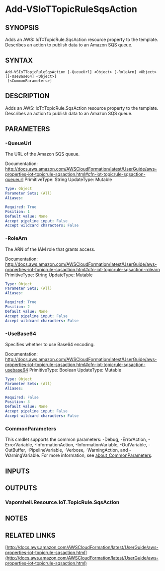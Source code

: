 # Add-VSIoTTopicRuleSqsAction

## SYNOPSIS
Adds an AWS::IoT::TopicRule.SqsAction resource property to the template.
Describes an action to publish data to an Amazon SQS queue.

## SYNTAX

```
Add-VSIoTTopicRuleSqsAction [-QueueUrl] <Object> [-RoleArn] <Object> [[-UseBase64] <Object>]
 [<CommonParameters>]
```

## DESCRIPTION
Adds an AWS::IoT::TopicRule.SqsAction resource property to the template.
Describes an action to publish data to an Amazon SQS queue.

## PARAMETERS

### -QueueUrl
The URL of the Amazon SQS queue.

Documentation: http://docs.aws.amazon.com/AWSCloudFormation/latest/UserGuide/aws-properties-iot-topicrule-sqsaction.html#cfn-iot-topicrule-sqsaction-queueurl
PrimitiveType: String
UpdateType: Mutable

```yaml
Type: Object
Parameter Sets: (All)
Aliases:

Required: True
Position: 1
Default value: None
Accept pipeline input: False
Accept wildcard characters: False
```

### -RoleArn
The ARN of the IAM role that grants access.

Documentation: http://docs.aws.amazon.com/AWSCloudFormation/latest/UserGuide/aws-properties-iot-topicrule-sqsaction.html#cfn-iot-topicrule-sqsaction-rolearn
PrimitiveType: String
UpdateType: Mutable

```yaml
Type: Object
Parameter Sets: (All)
Aliases:

Required: True
Position: 2
Default value: None
Accept pipeline input: False
Accept wildcard characters: False
```

### -UseBase64
Specifies whether to use Base64 encoding.

Documentation: http://docs.aws.amazon.com/AWSCloudFormation/latest/UserGuide/aws-properties-iot-topicrule-sqsaction.html#cfn-iot-topicrule-sqsaction-usebase64
PrimitiveType: Boolean
UpdateType: Mutable

```yaml
Type: Object
Parameter Sets: (All)
Aliases:

Required: False
Position: 3
Default value: None
Accept pipeline input: False
Accept wildcard characters: False
```

### CommonParameters
This cmdlet supports the common parameters: -Debug, -ErrorAction, -ErrorVariable, -InformationAction, -InformationVariable, -OutVariable, -OutBuffer, -PipelineVariable, -Verbose, -WarningAction, and -WarningVariable. For more information, see [about_CommonParameters](http://go.microsoft.com/fwlink/?LinkID=113216).

## INPUTS

## OUTPUTS

### Vaporshell.Resource.IoT.TopicRule.SqsAction
## NOTES

## RELATED LINKS

[http://docs.aws.amazon.com/AWSCloudFormation/latest/UserGuide/aws-properties-iot-topicrule-sqsaction.html](http://docs.aws.amazon.com/AWSCloudFormation/latest/UserGuide/aws-properties-iot-topicrule-sqsaction.html)

